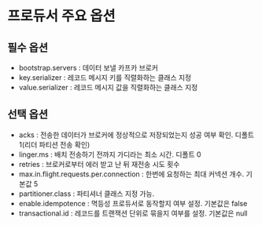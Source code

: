 # 프로듀서 주요 옵션

## 필수 옵션
 * bootstrap.servers : 데이터 보낼 카프카 브로커
 * key.serializer : 레코드 메시지 키를 직렬화하는 클래스 지정
 * value.serializer : 레코드 메시지 값을 직렬화하는 클래스 지정

## 선택 옵션
 * acks : 전송한 데이터가 브로커에 정상적으로 저장되었는지 성공 여부 확인. 디폴트 1(리더 파티션 전송 확인)
 * linger.ms : 배치 전송하기 전까지 가디라는 최소 시간. 디폴트 0
 * retries : 브로커로부터 에러 받고 난 뒤 재전송 시도 횟수
 * max.in.flight.requests.per.connection : 한번에 요청하는 최대 커넥션 개수. 기본값 5
 * partitioner.class : 파티셔너 클래스 지정 가능.
 * enable.idempotence : 멱등성 프로듀서로 동작할지 여부 설정. 기본값은 false
 * transactional.id : 레코드를 트랜잭션 단위로 묶을지 여부를 설정. 기본값은 null
